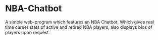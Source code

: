 # NBA-Chatbot
A simple web-program which features an NBA Chatbot. Which gives real time career stats of active and retired NBA players, also displays bios of players upon request.
